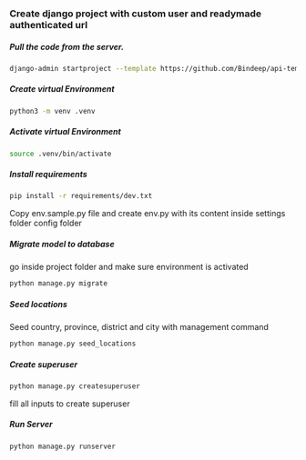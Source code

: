 ### Create django project with custom user and readymade authenticated url

##### Pull the code from the server.
```sh
django-admin startproject --template https://github.com/Bindeep/api-template/archive/master.zip <project_name>
```

##### Create virtual Environment
```sh
python3 -m venv .venv
```

##### Activate virtual Environment
```sh
source .venv/bin/activate 
```

##### Install requirements
```sh
pip install -r requirements/dev.txt
```

Copy env.sample.py file and create env.py with its content inside settings folder config folder

 
##### Migrate model to database
go inside project folder and make sure environment is activated
```sh
python manage.py migrate
```


##### Seed locations
Seed country, province, district and city with management command
```sh
python manage.py seed_locations
```

##### Create superuser
```sh
python manage.py createsuperuser
```
fill all inputs to create superuser

##### Run Server
```sh
python manage.py runserver
```

